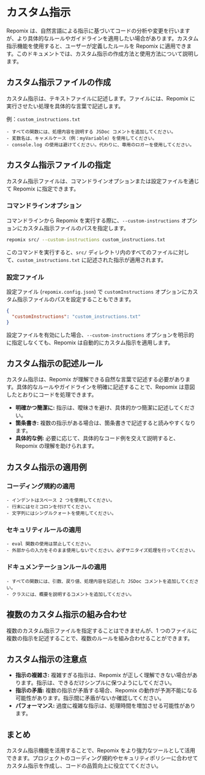 # カスタム指示

Repomix は、自然言語による指示に基づいてコードの分析や変更を行いますが、より具体的なルールやガイドラインを適用したい場合があります。カスタム指示機能を使用すると、ユーザーが定義したルールを Repomix に適用できます。このドキュメントでは、カスタム指示の作成方法と使用方法について説明します。

## カスタム指示ファイルの作成

カスタム指示は、テキストファイルに記述します。ファイルには、Repomix に実行させたい処理を具体的な言葉で記述します。

例：`custom_instructions.txt`

```
- すべての関数には、処理内容を説明する JSDoc コメントを追加してください。
- 変数名は、キャメルケース（例：myVariable）を使用してください。
- console.log の使用は避けてください。代わりに、専用のロガーを使用してください。
```

## カスタム指示ファイルの指定

カスタム指示ファイルは、コマンドラインオプションまたは設定ファイルを通じて Repomix に指定できます。

### コマンドラインオプション

コマンドラインから Repomix を実行する際に、`--custom-instructions` オプションにカスタム指示ファイルのパスを指定します。

```bash
repomix src/ --custom-instructions custom_instructions.txt
```

このコマンドを実行すると、`src/` ディレクトリ内のすべてのファイルに対して、`custom_instructions.txt` に記述された指示が適用されます。

### 設定ファイル

設定ファイル (`repomix.config.json`) で `customInstructions` オプションにカスタム指示ファイルのパスを設定することもできます。

```json
{
  "customInstructions": "custom_instructions.txt"
}
```

設定ファイルを有効にした場合、`--custom-instructions` オプションを明示的に指定しなくても、Repomix は自動的にカスタム指示を適用します。

## カスタム指示の記述ルール

カスタム指示は、Repomix が理解できる自然な言葉で記述する必要があります。具体的なルールやガイドラインを明確に記述することで、Repomix は意図したとおりにコードを処理できます。

- **明確かつ簡潔に:** 指示は、曖昧さを避け、具体的かつ簡潔に記述してください。
- **箇条書き:** 複数の指示がある場合は、箇条書きで記述すると読みやすくなります。
- **具体的な例:** 必要に応じて、具体的なコード例を交えて説明すると、Repomix の理解を助けられます。

## カスタム指示の適用例

### コーディング規約の適用

```
- インデントはスペース 2 つを使用してください。
- 行末にはセミコロンを付けてください。
- 文字列にはシングルクォートを使用してください。
```

### セキュリティルールの適用

```
- eval 関数の使用は禁止してください。
- 外部からの入力をそのまま使用しないでください。必ずサニタイズ処理を行ってください。
```

### ドキュメンテーションルールの適用

```
- すべての関数には、引数、戻り値、処理内容を記述した JSDoc コメントを追加してください。
- クラスには、概要を説明するコメントを追加してください。
```

## 複数のカスタム指示の組み合わせ

複数のカスタム指示ファイルを指定することはできませんが、1 つのファイルに複数の指示を記述することで、複数のルールを組み合わせることができます。

## カスタム指示の注意点

- **指示の複雑さ:** 複雑すぎる指示は、Repomix が正しく理解できない場合があります。指示は、できるだけシンプルに保つようにしてください。
- **指示の矛盾:** 複数の指示が矛盾する場合、Repomix の動作が予測不能になる可能性があります。指示間に矛盾がないか確認してください。
- **パフォーマンス:** 過度に複雑な指示は、処理時間を増加させる可能性があります。

## まとめ

カスタム指示機能を活用することで、Repomix をより強力なツールとして活用できます。プロジェクトのコーディング規約やセキュリティポリシーに合わせてカスタム指示を作成し、コードの品質向上に役立ててください。
